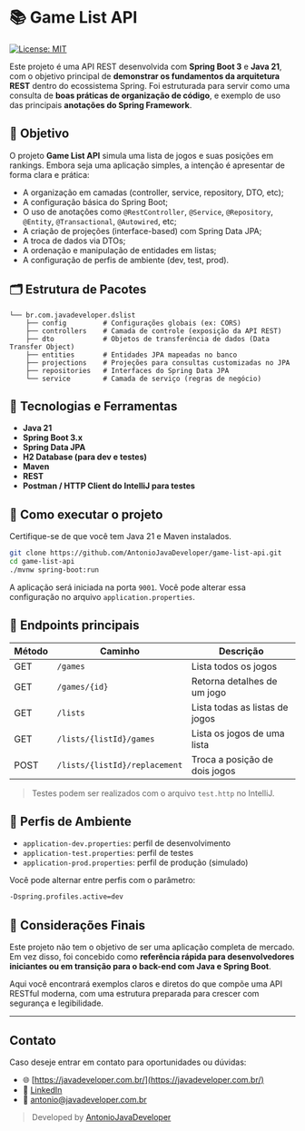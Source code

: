 # 📚 Game List API

[![License: MIT](https://img.shields.io/badge/License-MIT-yellow.svg)](./LICENSE)

Este projeto é uma API REST desenvolvida com **Spring Boot 3** e **Java 21**, com o objetivo principal de **demonstrar os fundamentos da arquitetura REST** dentro do ecossistema Spring. Foi estruturada para servir como uma consulta de **boas práticas de organização de código**, e exemplo de uso das principais **anotações do Spring Framework**.

## 🎯 Objetivo

O projeto **Game List API** simula uma lista de jogos e suas posições em rankings. Embora seja uma aplicação simples, a intenção é apresentar de forma clara e prática:

- A organização em camadas (controller, service, repository, DTO, etc);
- A configuração básica do Spring Boot;
- O uso de anotações como `@RestController`, `@Service`, `@Repository`, `@Entity`, `@Transactional`, `@Autowired`, etc;
- A criação de projeções (interface-based) com Spring Data JPA;
- A troca de dados via DTOs;
- A ordenação e manipulação de entidades em listas;
- A configuração de perfis de ambiente (dev, test, prod).

## 🗂️ Estrutura de Pacotes

```
└── br.com.javadeveloper.dslist
    ├── config         # Configurações globais (ex: CORS)
    ├── controllers    # Camada de controle (exposição da API REST)
    ├── dto            # Objetos de transferência de dados (Data Transfer Object)
    ├── entities       # Entidades JPA mapeadas no banco
    ├── projections    # Projeções para consultas customizadas no JPA
    ├── repositories   # Interfaces do Spring Data JPA
    └── service        # Camada de serviço (regras de negócio)
```

## 🔧 Tecnologias e Ferramentas

- **Java 21**
- **Spring Boot 3.x**
- **Spring Data JPA**
- **H2 Database (para dev e testes)**
- **Maven**
- **REST**
- **Postman / HTTP Client do IntelliJ para testes**

## 🚀 Como executar o projeto

Certifique-se de que você tem Java 21 e Maven instalados.

```bash
git clone https://github.com/AntonioJavaDeveloper/game-list-api.git
cd game-list-api
./mvnw spring-boot:run
```

A aplicação será iniciada na porta `9001`. Você pode alterar essa configuração no arquivo `application.properties`.

## 📌 Endpoints principais

| Método | Caminho                  | Descrição                          |
|--------|--------------------------|------------------------------------|
| GET    | `/games`                 | Lista todos os jogos               |
| GET    | `/games/{id}`            | Retorna detalhes de um jogo        |
| GET    | `/lists`                 | Lista todas as listas de jogos     |
| GET    | `/lists/{listId}/games` | Lista os jogos de uma lista        |
| POST   | `/lists/{listId}/replacement` | Troca a posição de dois jogos |

> Testes podem ser realizados com o arquivo `test.http` no IntelliJ.

## 🧪 Perfis de Ambiente

- `application-dev.properties`: perfil de desenvolvimento
- `application-test.properties`: perfil de testes
- `application-prod.properties`: perfil de produção (simulado)

Você pode alternar entre perfis com o parâmetro:
```bash
-Dspring.profiles.active=dev
```

## 📝 Considerações Finais

Este projeto não tem o objetivo de ser uma aplicação completa de mercado. Em vez disso, foi concebido como **referência rápida para desenvolvedores iniciantes ou em transição para o back-end com Java e Spring Boot**.

Aqui você encontrará exemplos claros e diretos do que compõe uma API RESTful moderna, com uma estrutura preparada para crescer com segurança e legibilidade.

---

## Contato

Caso deseje entrar em contato para oportunidades ou dúvidas:

- 🌐 [https://javadeveloper.com.br/](https://javadeveloper.com.br/)
- 💼 [LinkedIn](https://www.linkedin.com/in/antonio-javadeveloper/)
- 📧 antonio@javadeveloper.com.br

> Developed by [AntonioJavaDeveloper](https://github.com/AntonioJavaDeveloper)